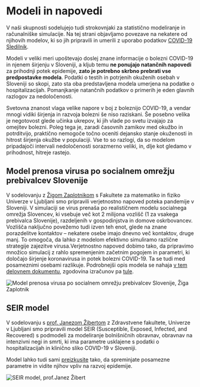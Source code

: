 # Modeli in napovedi

V naši skupnosti sodelujejo tudi strokovnjaki za statistično modeliranje in računalniške simulacije.
Na tej strani objavljamo povezave na nekatere od njihovih modelov,
ki so jih pripravili in umerili z uporabo podatkov [COVID-19 Sledilnik](covid-19.sledilnik.org).

Modeli v veliki meri upoštevajo doslej znane informacije o bolezni COVID-19 in njenem širjenju v Sloveniji, a kljub temu **ne ponujajo natančnih napovedi** za prihodnji potek epidemije, **zato je potrebno skrbno prebrati vse predpostavke modela**.
Podatki o testih in potrjenih okuženih osebah v Sloveniji so skopi, zato sta oba predstavljena modela umerjena na podatke o hospitalizacijah. Pomanjkanje natančnih podatkov o primerih je eden glavnih razlogov za nedoločenosti.

Svetovna znanost vlaga velike napore v boj z boleznijo COVID-19, a vendar mnogi vidiki širjenja in razvoja bolezni še niso raziskani. Še posebno velika je negotovost glede učinka ukrepov, ki jih vlade po svetu izvajajo za omejitev bolezni. Poleg tega je, zaradi časovnih zamikov med okužbo in potrditvijo, praktično nemogoče točno oceniti dejansko stanje okuženosti in hitrost širjenja okužbe v populaciji. Vse to so razlogi, da so modelom pripadajoči intervali nedoločenosti sorazmerno veliki, in, dlje kot gledamo v prihodnost, hitreje rastejo.

## Model prenosa virusa po socialnem omrežju prebivalcev Slovenije
V sodelovanju z [Žigom Zaplotnikom](https://twitter.com/ZaplotnikZiga) s Fakultete za matematiko in fiziko Univerze v Ljubljani smo pripravili verjetnostno napoved poteka pandemije v Sloveniji. V simulaciji se virus prenaša po realističnem modelu socialnega omrežja Slovencev, ki vsebuje več kot 2 milijona vozlišč (1 za vsakega prebivalca Slovenije), razdeljenih v gospodinjstva in domove oskrbovancev. Vozlišča naključno povežemo tudi izven teh enot, glede na znane porazdelitve kontaktov – nekatere  osebe imajo dnevno več kontaktov, druge manj. To omogoča, da lahko z modelom efektivno simuliramo različne strategije zajezitve virusa.Verjetnostno napoved dobimo tako, da pripravimo množico simulacij z rahlo spremenjenim začetnim pogojem in parametri, ki določajo širjenje koronavirusa in potek bolezni COVID-19. Ta se tudi med posameznimi osebami razlikuje. Podrobnejši opis modela se nahaja [v tem delovnem dokumentu](https://nextcloud.fmf.uni-lj.si/s/AdNLwYoA4JyKFBG), zgodovina izračunov pa [tule](https://fiz.fmf.uni-lj.si/~zaplotnikz/korona/).

![Model prenosa virusa po socialnem omrežju prebivalcev Slovenije, Žiga Zaplotnik](https://fiz.fmf.uni-lj.si/~zaplotnikz/korona/last_forecast/potek_pandemije.png)


## SEIR model
V sodelovanju s [prof. Janezom Žibertom](https://pacs.zf.uni-lj.si/janez-zibert/) z Zdravstvene fakultete, Univerze v Ljubljani smo pripravili model SEIR (Susceptible, Exposed, Infected, and Recovered) s podmodeli za modeliranje bolnišničnih obravnav, obravnav na intenzivni negi in smrti, ki ima parametre usklajene s podatki o hospitalizacijah in klinično sliko COVID-19 v Sloveniji. 

Model lahko tudi sami [preizkusite](https://pacs.zf.uni-lj.si/statistika/zadnja-simulacija-covid19/) tako, da spreminjate posamezne parametre in vidite njihov vpliv na razvoj epidemije. 

![SEIR model, prof.Janez Žibert](https://pacs.zf.uni-lj.si/wp-content/uploads/2020/04/zadnja-simulacija.png)

